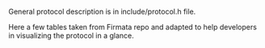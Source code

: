 General protocol description is in include/protocol.h file.

Here a few tables taken from Firmata repo and adapted to help developers
in visualizing the protocol in a glance.

